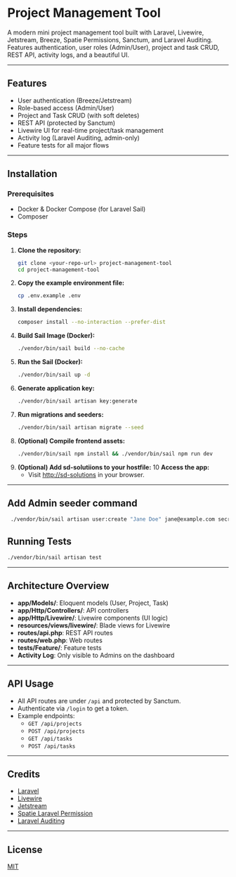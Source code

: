 #  Project Management Tool

A modern mini project management tool built with Laravel, Livewire, Jetstream, Breeze, Spatie Permissions, Sanctum, and Laravel Auditing. Features authentication, user roles (Admin/User), project and task CRUD, REST API, activity logs, and a beautiful UI.

---

## Features
- User authentication (Breeze/Jetstream)
- Role-based access (Admin/User)
- Project and Task CRUD (with soft deletes)
- REST API (protected by Sanctum)
- Livewire UI for real-time project/task management
- Activity log (Laravel Auditing, admin-only)
- Feature tests for all major flows

---

## Installation

### Prerequisites
- Docker & Docker Compose (for Laravel Sail)
- Composer

### Steps
1. **Clone the repository:**
   ```sh
   git clone <your-repo-url> project-management-tool
   cd project-management-tool
   ```
2. **Copy the example environment file:**
   ```sh
   cp .env.example .env
   ```
3. **Install dependencies:**
   ```sh
   composer install --no-interaction --prefer-dist
   ```
4. **Build Sail Image (Docker):**
   ```sh
   ./vendor/bin/sail build --no-cache
   ```
5. **Run the Sail (Docker):**
   ```sh
   ./vendor/bin/sail up -d
   ```   
6. **Generate application key:**
   ```sh
   ./vendor/bin/sail artisan key:generate
   ```
7. **Run migrations and seeders:**
   ```sh
   ./vendor/bin/sail artisan migrate --seed
   ```
8. **(Optional) Compile frontend assets:**
   ```sh
   ./vendor/bin/sail npm install && ./vendor/bin/sail npm run dev
   ```
9. **(Optional) Add sd-solutiions to your hostfile:**
10 **Access the app:**
    - Visit [http://sd-solutions](http://localhost) in your browser.

---

## Add Admin seeder command
```sh
 ./vendor/bin/sail artisan user:create "Jane Doe" jane@example.com secret123 Admin
 ```

## Running Tests
```sh
./vendor/bin/sail artisan test
```

---

## Architecture Overview
- **app/Models/**: Eloquent models (User, Project, Task)
- **app/Http/Controllers/**: API controllers
- **app/Http/Livewire/**: Livewire components (UI logic)
- **resources/views/livewire/**: Blade views for Livewire
- **routes/api.php**: REST API routes
- **routes/web.php**: Web routes
- **tests/Feature/**: Feature tests
- **Activity Log**: Only visible to Admins on the dashboard

---

## API Usage
- All API routes are under `/api` and protected by Sanctum.
- Authenticate via `/login` to get a token.
- Example endpoints:
    - `GET /api/projects`
    - `POST /api/projects`
    - `GET /api/tasks`
    - `POST /api/tasks`

---

## Credits
- [Laravel](https://laravel.com/)
- [Livewire](https://laravel-livewire.com/)
- [Jetstream](https://jetstream.laravel.com/)
- [Spatie Laravel Permission](https://spatie.be/docs/laravel-permission)
- [Laravel Auditing](https://laravel-auditing.com/)

---

## License
[MIT](LICENSE)
